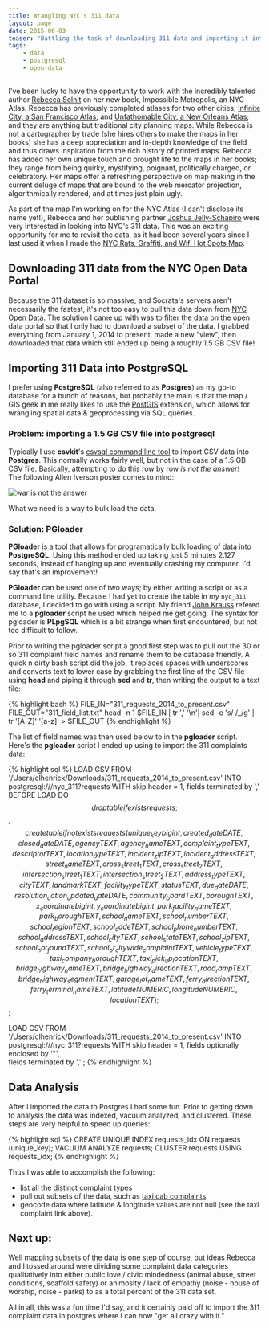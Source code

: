 ```yaml
---
title: Wrangling NYC's 311 data
layout: page
date: 2015-06-03
teaser: "Battling the task of downloading 311 data and importing it into PostgreSQL for analysis."
tags: 
    - data 
    - postgresql 
    - open-data
---
```


I've been lucky to have the opportunity to work with the incredibly talented author [Rebecca Solnit](http://rebeccasolnit.net/) on her new book, Impossible Metropolis, an NYC Atlas. Rebecca has previously completed atlases for two other cities; [Infinite City, a San Francisco Atlas](http://rebeccasolnit.net/book/infinite-city-a-san-francisco-atlas/); and [Unfathomable City, a New Orleans Atlas](http://rebeccasolnit.net/book/unfathomable-city-a-new-orleans-atlas/); and they are anything but traditional city planning maps. While Rebecca is not a cartographer by trade (she hires others to make the maps in her books) she has a deep appreciation and in-depth knowledge of the field and thus draws inspiration from the rich history of printed maps. Rebecca has added her own unique touch and brought life to the maps in her books; they range from being quirky, mystifying, poignant, politically charged, or celebratory. Her maps offer a refreshing perspective on map making in the current deluge of maps that are bound to the web mercator projection, algorithmically rendered, and at times just plain ugly.

As part of the map I'm working on for the NYC Atlas (I can't disclose its name yet!), Rebecca and her publishing partner [Joshua Jelly-Schapiro](http://berkeley.academia.edu/JoshuaJellySchapiro) were very interested in looking into NYC's 311 data. This was an exciting opportunity for me to revisit the data, as it had been several years since I last used it when I made the [NYC Rats, Graffiti, and Wifi Hot Spots Map](http://a.parsons.edu/~henrc131/MajorStudio1/seven/03_nyc-graffiti-rats-wifi/).

## Downloading 311 data from the NYC Open Data Portal
Because the 311 dataset is so massive, and Socrata's servers aren't necessarily the fastest, it's not too easy to pull this data down from [NYC Open Data](https://nycopendata.socrata.com/). The solution I came up with was to filter the data on the open data portal so that I only had to download a subset of the data. I grabbed everything from January 1, 2014 to present, made a new "view", then downloaded that data which still ended up being a roughly 1.5 GB CSV file!

## Importing 311 Data into PostgreSQL
I prefer using **PostgreSQL** (also referred to as **Postgres**) as my go-to database for a bunch of reasons, but probably the main is that the map / GIS geek in me really likes to use the [PostGIS](http://postgis.net/) extension, which allows for wrangling spatial data & geoprocessing via SQL queries.

### Problem: importing a 1.5 GB CSV file into postgresql
Typically I use **csvkit**'s [csvsql command line tool](http://csvkit.readthedocs.org/en/latest/scripts/csvsql.html) to import CSV data into **Postgres**. This normally works fairly well, but not in the case of a 1.5 GB CSV file. Basically, attempting to do this row by row *is not the answer!*  
The following Allen Iverson poster comes to mind:

![war is not the answer]({{site.urlimg}}warisnottheanswer1.jpg)

What we need is a way to bulk load the data.

### Solution: PGloader 

**PGloader** is a tool that allows for programatically bulk loading of data into **PostgreSQL**. Using this method ended up taking just 5 minutes 2.127 seconds, instead of hanging up and eventually crashing my computer. I'd say that's an improvement!

**PGloader** can be used one of two ways; by either writing a script or as a command line utility. Because I had yet to create the table in my `nyc_311` database, I decided to go with using a script. My friend [John Krauss](http://blog.johnkrauss.com/) refered me to a **pgloader** script he used which helped me get going. The syntax for pgloader is **PLpgSQL** which is a bit strange when first encountered, but not too difficult to follow. 

Prior to writing the pgloader script a good first step was to pull out the 30 or so 311 complaint field names and rename them to be database friendly. A quick n dirty bash script did the job, it replaces spaces with underscores and converts text to lower case by grabbing the first line of the CSV file using **head** and piping it through **sed** and **tr**, then writing the output to a text file:  

{% highlight bash %}
FILE_IN="311_requests_2014_to_present.csv"
FILE_OUT="311_field_list.txt"
head -n 1 $FILE_IN  | tr ',' '\n'| sed -e 's/ /_/g' | tr '[A-Z]' '[a-z]' > $FILE_OUT
{% endhighlight %}

The list of field names was then used below to in the **pgloader** script.  
Here's the **pgloader** script I ended up using to import the 311 complaints data:

{% highlight sql %}
LOAD CSV
  FROM '/Users/clhenrick/Downloads/311_requests_2014_to_present.csv'
  INTO postgresql:///nyc_311?requests
  WITH skip header = 1,
       fields terminated by ','
  BEFORE LOAD DO  
     $$ drop table if exists requests; $$,
     $$ create table if not exists requests (  
          unique_key bigint,
          created_date DATE,
          closed_date DATE,
          agency TEXT,
          agency_name TEXT,
          complaint_type TEXT,
          descriptor TEXT,
          location_type TEXT,
          incident_zip TEXT,
          incident_address TEXT,
          street_name TEXT,
          cross_street_1 TEXT,
          cross_street_2 TEXT,
          intersection_street_1 TEXT,
          intersection_street_2 TEXT,
          address_type TEXT,
          city TEXT,
          landmark TEXT,
          facility_type TEXT,
          status TEXT,
          due_date DATE,
          resolution_action_updated_date DATE,
          community_board TEXT,
          borough TEXT,
          x_coordinate bigint,
          y_coordinate bigint,
          park_facility_name TEXT,
          park_borough TEXT,
          school_name TEXT,
          school_number TEXT,
          school_region TEXT,
          school_code TEXT,
          school_phone_number TEXT,
          school_address TEXT,
          school_city TEXT,
          school_state TEXT,
          school_zip TEXT,
          school_not_found TEXT,
          school_or_citywide_complaint TEXT,
          vehicle_type TEXT,
          taxi_company_borough TEXT,
          taxi_pick_up_location TEXT,
          bridge_highway_name TEXT,
          bridge_highway_direction TEXT,
          road_ramp TEXT,
          bridge_highway_segment TEXT,
          garage_lot_name TEXT,
          ferry_direction TEXT,
          ferry_terminal_name TEXT,
          latitude NUMERIC,
          longitude NUMERIC,
          location TEXT
        );  
   $$; 

LOAD CSV
  FROM '/Users/clhenrick/Downloads/311_requests_2014_to_present.csv'
  INTO postgresql:///nyc_311?requests
  WITH skip header = 1,
       fields optionally enclosed by '"',  
       fields terminated by ','
;
{% endhighlight %}

## Data Analysis
After I imported the data to Postgres I had some fun. Prior to getting down to analysis the data was indexed, vacuum analyzed, and clustered. These steps are very helpful to speed up queries:

{% highlight sql %}
CREATE UNIQUE INDEX requests_idx ON requests (unique_key);
VACUUM ANALYZE requests;
CLUSTER requests USING requests_idx;
{% endhighlight %}

Thus I was able to accomplish the following:

- list all the [distinct complaint types](https://gist.github.com/clhenrick/ab72cda39e7d5f67de67)
- pull out subsets of the data, such as [taxi cab complaints](http://cdb.io/1BNrcTj).
- geocode data where latitude & longitude values are not null (see the taxi complaint link above).

## Next up:
Well mapping subsets of the data is one step of course, but ideas Rebecca and I tossed around were dividing some complaint data categories qualitatively into either public love / civic mindedness (animal abuse, street conditions, scaffold safety) or animosity / lack of empathy (noise - house of worship, noise - parks) to as a total percent of the 311 data set.

All in all, this was a fun time I'd say, and it certainly paid off to import the 311 complaint data in postgres where I can now "get all crazy with it."